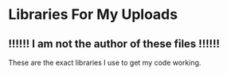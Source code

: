 # Libraries For My Uploads

## !!!!!! I am not the author of these files !!!!!!
These are the exact libraries I use to get my code working.
